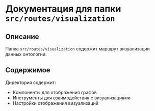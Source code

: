 # Документация для папки `src/routes/visualization`

## Описание
Папка `src/routes/visualization` содержит маршрут визуализации данных онтологии.

## Содержимое
Директория содержит:

- Компоненты для отображения графов
- Инструменты для взаимодействия с визуализациями
- Настройки отображения визуализаций